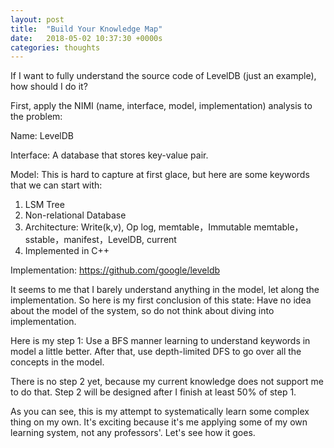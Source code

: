 ```yaml
---
layout: post
title:  "Build Your Knowledge Map"
date:   2018-05-02 10:37:30 +0000s
categories: thoughts
---
```


If I want to fully understand the source code of LevelDB (just an example), how should I do it?

First, apply the NIMI (name, interface, model, implementation) analysis to the problem:

Name: LevelDB

Interface: A database that stores key-value pair.
 
Model: This is hard to capture at first glace, but here are some keywords that we can start with:
1. LSM Tree
2. Non-relational Database
3. Architecture: Write(k,v), Op log, memtable，Immutable memtable，sstable，manifest，LevelDB, current
4. Implemented in C++

Implementation:
https://github.com/google/leveldb

It seems to me that I barely understand anything in the model, let along the implementation. So here is my first conclusion of this state:
Have no idea about the model of the system, so do not think about diving into implementation. 

Here is my step 1:
Use a BFS manner learning to understand keywords in model a little better. After that, use depth-limited DFS to go over all the concepts in the model. 

There is no step 2 yet, because my current knowledge does not support me to do that. Step 2 will be designed after I finish at least 50% of step 1. 

As you can see, this is my attempt to systematically learn some complex thing on my own. It's exciting because it's me applying some of my own learning system, not any professors'. Let's see how it goes. 